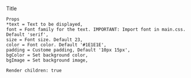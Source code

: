Title

	Props
	*text = Text to be displayed,
	font = Font family for the text. IMPORTANT: Import font in main.css. Default 'serif',
	size = Font size. Default 23,
	color = Font color. Default '#1E1E1E',
	padding = Custome padding, Default '10px 15px',
	bgColor = Set background color,
	bgImage = Set background image,

	Render children: true